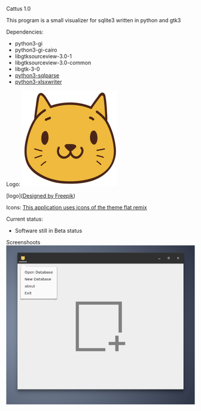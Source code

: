 Cattus 1.0

This program is a small visualizer for sqlite3 written in python and gtk3

Dependencies:

* python3-gi
* python3-gi-cairo
* libgtksourceview-3.0-1
* libgtksourceview-3.0-common
* libgtk-3-0
* [python3-sqlparse](https://github.com/andialbrecht/sqlparse)
* [python3-xlsxwriter](https://github.com/jmcnamara/XlsxWriter)

Logo:
![](https://github.com/FranciscoCurin/Cattus/blob/master/icon/org.cattus.logo.svg)


[logo](<a href="http://www.freepik.com">Designed by Freepik</a>)


Icons:
[This application uses icons of the theme flat remix](https://github.com/daniruiz/Flat-Remix)

Current status:

* Software still in Beta status


Screenshoots
![](https://github.com/FranciscoCurin/Cattus/blob/master/screenshots/Screenshot%20from%202018-11-03%2018-29-10.png)

